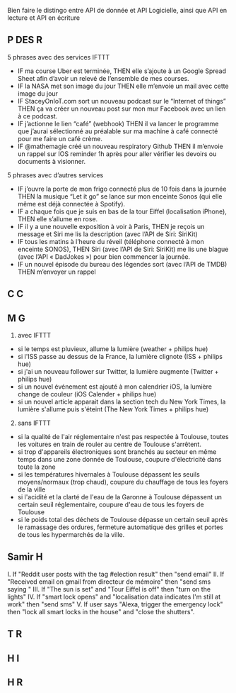 Bien faire le distingo entre API de donnée et API Logicielle, ainsi que API en lecture et API en écriture

## P DES R 

5 phrases avec des services IFTTT

- IF ma course Uber est terminée, THEN elle s’ajoute à un Google Spread Sheet afin d’avoir un relevé de l’ensemble de mes courses.
- IF la NASA met son image du jour THEN elle m’envoie un mail avec cette image du jour
- IF StaceyOnIoT.com sort un nouveau podcast sur le “Internet of things” THEN ça va créer un nouveau post sur mon mur Facebook avec un lien à ce podcast.
- IF j’actionne le lien “café” (webhook) THEN il va lancer le programme que j’aurai sélectionné au préalable sur ma machine à café connecté pour me faire un café crème.
- IF @mathemagie créé un nouveau respiratory Github THEN il m’envoie un rappel sur IOS reminder 1h après pour aller vérifier les devoirs ou documents à visionner.

5 phrases avec d’autres services

- IF j’ouvre la porte de mon frigo connecté plus de 10 fois dans la journée THEN la musique “Let it go” se lance sur mon enceinte Sonos (qui elle même est déjà connectée à Spotify).
- IF a chaque fois que je suis en bas de la tour Eiffel (localisation iPhone), THEN elle s’allume en rose.
- IF il y a une nouvelle exposition à voir à Paris, THEN je reçois un message et Siri me lis la description (avec l’API de Siri: SiriKit)
- IF tous les matins à l’heure du réveil (téléphone connecté à mon enceinte SONOS), THEN  Siri (avec l’API de Siri: SiriKit) me lis une blague (avec l’API « DadJokes ») pour bien commencer la journée.
- IF un nouvel épisode du bureau des légendes sort (avec l’API de TMDB) THEN m’envoyer un rappel

## C C

## M G

1. avec IFTTT 
- si le temps est pluvieux, allume la lumière (weather + philips hue)
- si l'ISS passe au dessus de la France, la lumière clignote (ISS + philips hue)
- si j'ai un nouveau follower sur Twitter, la lumière augmente (Twitter + philips hue)
- si un nouvel événement est ajouté à mon calendrier iOS, la lumière change de couleur (iOS Calender + philips hue)
- si un nouvel article apparait dans la section tech du New York Times, la lumière s'allume puis s'éteint (The New York Times + philips hue)

2. sans IFTTT
- si la qualité de l'air réglementaire n'est pas respectée à Toulouse, toutes les voitures en train de rouler au centre de Toulouse s'arrêtent.
- si trop d'appareils électroniques sont branchés au secteur en même temps dans une zone donnée de Toulouse, coupure d'électricité dans toute la zone
- si les températures hivernales à Toulouse dépassent les seuils moyens/normaux (trop chaud), coupure du chauffage de tous les foyers de la ville
- si l'acidité et la clarté de l'eau de la Garonne à Toulouse dépassent un certain seuil réglementaire, coupure d'eau de tous les foyers de Toulouse
- si le poids total des déchets de Toulouse dépasse un certain seuil après le ramassage des ordures, fermeture automatique des grilles et portes de tous les hypermarchés de la ville.


## Samir H

I. If "Reddit user posts with the tag #election result" then "send email"
II. If "Received email on gmail from directeur de mémoire" then "send sms saying <look up your emails>"
III. If "The sun is set" and "Tour Eiffel is off" then "turn on the lights"
IV. If "smart lock opens" and "localisation data indicates I'm still at work" then "send sms"
V. If user says "Alexa, trigger the emergency lock" then "lock all smart locks in the house" and "close the shutters".


## T R

## H I

## H R

